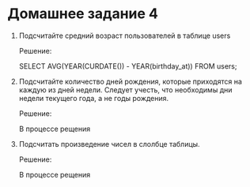 # Домашнее задание 4
1. Подсчитайте средний возраст пользователей в таблице users

    Решение:

    SELECT AVG(YEAR(CURDATE()) - YEAR(birthday_at)) FROM users;
    
2. Подсчитайте количество дней рождения, которые приходятся на каждую из дней недели. Следует учесть, что необходимы дни недели текущего года, а не годы рождения.

    Решение:

    В процессе рещения

3. Подсчитать произведение чисел в слолбце таблицы.

    Решение:

    В процессе рещения